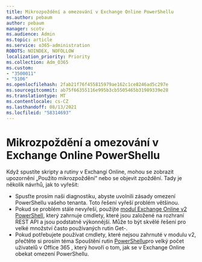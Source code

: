 ```yaml
---
title: Mikrozpoždění a omezování v Exchange Online PowerShellu
ms.author: pebaum
author: pebaum
manager: scotv
ms.audience: Admin
ms.topic: article
ms.service: o365-administration
ROBOTS: NOINDEX, NOFOLLOW
localization_priority: Priority
ms.collection: Adm_O365
ms.custom:
- "3500011"
- "5106"
ms.openlocfilehash: 2fab21f76f455815979ae162c1ce8246ad5c297e
ms.sourcegitcommit: ab75f66355116e995b3cb5505465b31989339e28
ms.translationtype: MT
ms.contentlocale: cs-CZ
ms.lasthandoff: 08/13/2021
ms.locfileid: "58314693"
---
```

# <a name="micro-delays-or-throttling-in-exchange-online-powershell"></a>Mikrozpoždění a omezování v Exchange Online PowerShellu

Když spustíte skripty a rutiny v Exchangi Online, mohou se zobrazit upozornění „Použito mikrozpoždění“ nebo se objevit zpoždění. Tady je několik návrhů, jak to vyřešit:

- Spusťte prosím naši diagnostiku, abyste uvolnili zásady omezení PowerShellu vašeho tenanta. Toto řešení vyřeší problém většinou.
- Pokud se problém stále nevyřeší, použijte [modul Exchange Online v2 PowerShell](https://docs.microsoft.com/powershell/exchange/exchange-online/exchange-online-powershell-v2/exchange-online-powershell-v2?view=exchange-ps&preserve-view=true), který zahrnuje cmdlety, které jsou založené na rozhraní REST API a jsou podstatně výkonnější. Může to být skvělé řešení pro velké množství často používaných rutin Get-.
- Pokud potřebujete používat cmdlety, které nejsou zahrnuté v modulu v2, přečtěte si prosím téma Spouštění rutin [PowerShellu](https://techcommunity.microsoft.com/t5/exchange-team-blog/updated-running-powershell-cmdlets-for-large-numbers-of-users-in/ba-p/1000628#)pro velký počet uživatelů v Office 365 , který hovoří o tom, jak se v Exchange Online obekat omezení PowerShellu.
